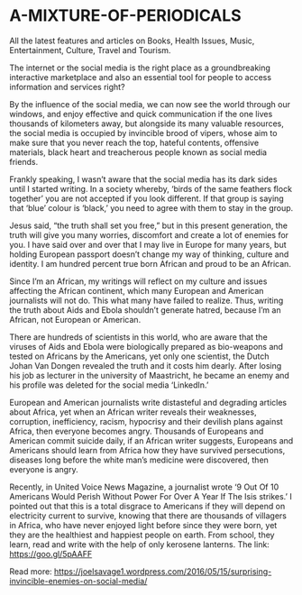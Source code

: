 # A-MIXTURE-OF-PERIODICALS
All the latest features and articles on Books, Health Issues, Music, Entertainment, Culture, Travel and Tourism.

The internet or the social media is the right place as a groundbreaking interactive marketplace and also an essential tool for people to access information and services right?

By the influence of the social media, we can now see the world through our windows, and enjoy effective and quick communication if the one lives thousands of kilometers away, but alongside its many valuable resources, the social media is occupied by invincible brood of vipers, whose aim to make sure that you never reach the top, hateful contents, offensive materials, black heart and treacherous people known as social media friends.

Frankly speaking, I wasn’t aware that the social media has its dark sides until I started writing. In a society whereby, ‘birds of the same feathers flock together’ you are not accepted if you look different. If that group is saying that ‘blue’ colour is ‘black,’ you need to agree with them to stay in the group.

Jesus said, “the truth shall set you free,” but in this present generation, the truth will give you many worries, discomfort and create a lot of enemies for you. I have said over and over that I may live in Europe for many years, but holding European passport doesn’t change my way of thinking, culture and identity. I am hundred percent true born African and proud to be an African.

Since I’m an African, my writings will reflect on my culture and issues affecting the African continent, which many European and American journalists will not do. This what many have failed to realize. Thus, writing the truth about Aids and Ebola shouldn’t generate hatred, because I’m an African, not European or American.

There are hundreds of scientists in this world, who are aware that the viruses of Aids and Ebola were biologically prepared as bio-weapons and tested on Africans by the Americans, yet only one scientist, the Dutch Johan Van Dongen revealed the truth and it costs him dearly. After losing his job as lecturer in the university of Maastricht, he became an enemy and his profile was deleted for the social media ‘LinkedIn.’

European and American journalists write distasteful and degrading articles about Africa, yet when an African writer reveals their weaknesses, corruption, inefficiency, racism, hypocrisy and their devilish plans against Africa, then everyone becomes angry. Thousands of Europeans and American commit suicide daily, if an African writer suggests, Europeans and Americans should learn from Africa how they have survived persecutions, diseases long before the white man’s medicine were discovered, then everyone is angry.

Recently, in United Voice News Magazine, a journalist wrote ‘9 Out Of 10 Americans Would Perish Without Power For Over A Year If The Isis strikes.’ I pointed out that this is a total disgrace to Americans if they will depend on electricity current to survive, knowing that there are thousands of villagers in Africa, who have never enjoyed light before since they were born, yet they are the healthiest and happiest people on earth. From school, they learn, read and write with the help of only kerosene lanterns. The link: https://goo.gl/5pAAFF

Read more: https://joelsavage1.wordpress.com/2016/05/15/surprising-invincible-enemies-on-social-media/
